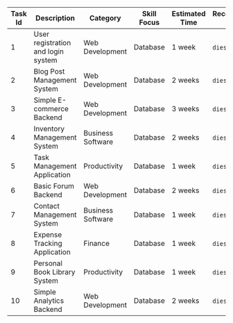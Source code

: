 | Task Id | Description                                      | Category          | Skill Focus    | Estimated Time | Recommended Crates |
|---------|--------------------------------------------------|-------------------|----------------|----------------|--------------------|
| 1       | User registration and login system              | Web Development   | Database       | 1 week         | `diesel`, `rocket` |
| 2       | Blog Post Management System                     | Web Development   | Database       | 2 weeks        | `diesel`, `rocket` |
| 3       | Simple E-commerce Backend                       | Web Development   | Database       | 3 weeks        | `diesel`, `rocket` |
| 4       | Inventory Management System                     | Business Software | Database       | 2 weeks        | `diesel`, `rocket` |
| 5       | Task Management Application                     | Productivity      | Database       | 1 week         | `diesel`, `rocket` |
| 6       | Basic Forum Backend                             | Web Development   | Database       | 2 weeks        | `diesel`, `rocket` |
| 7       | Contact Management System                       | Business Software | Database       | 1 week         | `diesel`, `rocket` |
| 8       | Expense Tracking Application                    | Finance           | Database       | 1 week         | `diesel`, `rocket` |
| 9       | Personal Book Library System                    | Productivity      | Database       | 1 week         | `diesel`, `rocket` |
| 10      | Simple Analytics Backend                        | Web Development   | Database       | 2 weeks        | `diesel`, `rocket` |

